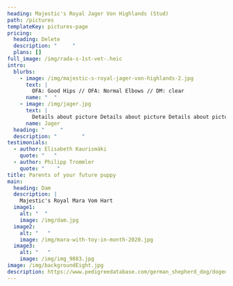 ```yaml
---
heading: Majestic's Royal Jager Von Highlands (Stud)
path: /pictures
templateKey: pictures-page
pricing:
  heading: Delete
  description: "     "
  plans: []
full_image: /img/rada-s-1st-vet-.heic
intro:
  blurbs:
    - image: /img/majestic-s-royal-jager-von-highlands-2.jpg
      text: |
        OFA: Good Hips // OFA: Normal Elbows // DM: clear 
      name: "  "
    - image: /img/jager.jpg
      text: |
        Details about picture Details about picture Details about picture
      name: Jager
  heading: "     "
  description: "        "
testimonials:
  - author: Elisabeth Kaurismäki
    quote: "   "
  - author: Philipp Trommler
    quote: "    "
title: Parents of your future puppy
main:
  heading: Dam
  description: |
    Majestic's Royal Mara Vom Hart
  image1:
    alt: "  "
    image: /img/dam.jpg
  image2:
    alt: "   "
    image: /img/mara-with-toy-in-month-2020.jpg
  image3:
    alt: "   "
    image: /img/img_9883.jpg
image: /img/backgroundEight.jpg
description: https://www.pedigreedatabase.com/german_shepherd_dog/dogedit.html?p_dogid=2888487
---
```

